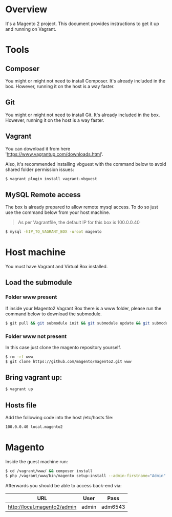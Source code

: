 # Overview

It's a Magento 2 project. This document provides instructions to get it up and running on Vagrant.


# Tools

## Composer

You might or might not need to install Composer. It's already included in the box. However,
running it on the host is a way faster.

## Git

You might or might not need to install Git. It's already included in the box. However,
running it on the host is a way faster.

## Vagrant

You can download it from here 'https://www.vagrantup.com/downloads.html'.

Also, it's recommended installing vbguest with the command below to avoid shared folder permission issues:

```bash
$ vagrant plugin install vagrant-vbguest
```

## MySQL Remote access

The box is already prepared to allow remote mysql access. To do so just use the command below from your host machine.
> As per Vagrantfile, the default IP for this box is 100.0.0.40

```bash
$ mysql -hIP_TO_VAGRANT_BOX -uroot magento
```


# Host machine

You must have Vagrant and Virtual Box installed.


## Load the submodule

### Folder www present

If inside your Magento2 Vagrant Box there is a www folder, please run the command below to download the submodule.

```bash
$ git pull && git submodule init && git submodule update && git submodule status
```

### Folder www not present

In this case just clone the magento repository yourself.

```bash
$ rm -rf www
$ git clone https://github.com/magento/magento2.git www
```

## Bring vagrant up:

```bash
$ vagrant up
```

## Hosts file

Add the following code into the host /etc/hosts file:

```bash
100.0.0.40 local.magento2
```


# Magento

Inside the guest machine run:

```bash
$ cd /vagrant/www/ && composer install
$ php /vagrant/www/bin/magento setup:install --admin-firstname="Admin" --admin-lastname="M2" --admin-email="medina@mdnsolutions.com" --admin-user="admin" --admin-password="adm6543" --base-url="http://local.magento2" --db-name="magento" --db-user="root" --currency="AUD" --language="en_AU" --timezone="Australia/Melbourne" --backend-frontname="admin"
```

Afterwards you should be able to access back-end via:

URL | User | Pass
--------------------------- | ----- | --------
http://local.magento2/admin | admin | adm6543